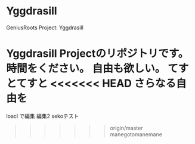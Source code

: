# Yggdrasill
GeniusRoots Project: Yggdrasill

Yggdrasill Projectのリポジトリです。  
時間をください。
自由も欲しい。
てすとてすと
<<<<<<< HEAD
さらなる自由を
=======
loacl で編集
編集2
sekoテスト
>>>>>>> origin/master
manegotomanemane
